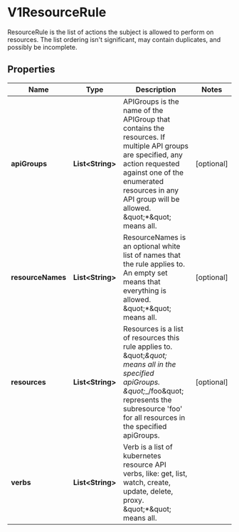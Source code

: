 

# V1ResourceRule

ResourceRule is the list of actions the subject is allowed to perform on resources. The list ordering isn't significant, may contain duplicates, and possibly be incomplete.
## Properties

Name | Type | Description | Notes
------------ | ------------- | ------------- | -------------
**apiGroups** | **List&lt;String&gt;** | APIGroups is the name of the APIGroup that contains the resources.  If multiple API groups are specified, any action requested against one of the enumerated resources in any API group will be allowed.  \&quot;*\&quot; means all. |  [optional]
**resourceNames** | **List&lt;String&gt;** | ResourceNames is an optional white list of names that the rule applies to.  An empty set means that everything is allowed.  \&quot;*\&quot; means all. |  [optional]
**resources** | **List&lt;String&gt;** | Resources is a list of resources this rule applies to.  \&quot;*\&quot; means all in the specified apiGroups.  \&quot;*_/foo\&quot; represents the subresource &#39;foo&#39; for all resources in the specified apiGroups. |  [optional]
**verbs** | **List&lt;String&gt;** | Verb is a list of kubernetes resource API verbs, like: get, list, watch, create, update, delete, proxy.  \&quot;*\&quot; means all. | 



